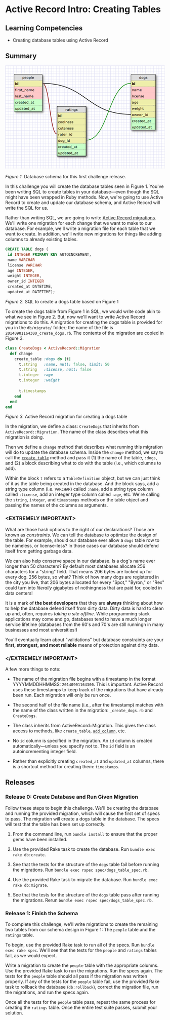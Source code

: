 # Active Record Intro: Creating Tables

## Learning Competencies

- Creating database tables using Active Record

## Summary

![Database Schema](/schema_design.png)

*Figure 1.*  Database schema for this first challenge release.

In this challenge you will create the database tables seen in Figure 1.  You've been writing SQL to create tables in your database—even though the SQL might have been wrapped in Ruby methods.  Now, we're going to use Active Record to create and update our database schema, and Active Record will write the SQL for us.

Rather than writing SQL, we are going to write [Active Record migrations](http://guides.rubyonrails.org/migrations.html).  We'll write one migration for each change that we want to make to our database.  For example, we'll write a migration file for each table that we want to create.  In addition, we'll write new migrations for things like adding columns to already existing tables.

```SQL
CREATE TABLE dogs (
 id INTEGER PRIMARY KEY AUTOINCREMENT,
 name VARCHAR
 license VARCHAR
 age INTEGER,
 weight INTEGER,
 owner_id INTEGER
 created_at DATETIME,
 updated_at DATETIME);
```

*Figure 2.* SQL to create a dogs table based on Figure 1

To create the dogs table from Figure 1 in SQL, we would write code akin to what we see in Figure 2.  But, now we'll want to write Active Record migrations to do this.  A migration for creating the dogs table is provided for you in the `db/migrate/` folder; the name of the file is `20140901164300_create_dogs.rb`.  The contents of the migration are copied in Figure 3.

```ruby
class CreateDogs < ActiveRecord::Migration
  def change
    create_table :dogs do |t|
      t.string   :name, null: false, limit: 50
      t.string   :license, null: false
      t.integer  :age
      t.integer  :weight

      t.timestamps
    end
  end
end
```

*Figure 3.*  Active Record migration for creating a dogs table

In the migration, we define a class:  `CreateDogs` that inherits from
`ActiveRecord::Migration`.  The name of the class describes what this migration
is doing.

Then we define a `change` method that describes what running this migration
will do to update the database schema.  Inside the `change` method, we say to
call the [`create_table`](http://apidock.com/rails/ActiveRecord/ConnectionAdapters/SchemaStatements/create_table)
method and pass it (1) the name of the table, `:dogs`, and (2) a block
describing what to do with the table (i.e., which columns to add).

Within the block `t` refers to a `TableDefinition` object, but we can just
think of it as the table being created in the database.  And the block says,
add a string type column (i.e. `VARCHAR`) called `:name`, add a string type
column called `:license`, add an integer type column called `:age`, etc.  We're
calling the `string`, `integer`, and `timestamps` methods on the table object
and passing the names of the columns as arguments.

### &lt;EXTREMELY IMPORTANT&gt;

What are those hash options to the right of our declarations?  Those are known
as _constraints_.  We can tell the database to optimize the design of the
table.  For example, should our database ever allow a `dogs` table row to be
nameless, or license-less?  In those cases our database should defend itself
from getting garbage data.

We can also help conserve space in our database.  Is a dog's name ever longer
than 50 characters?  By default most databases allocate 256 characters for a
"string" field.  That means 206 bytes are locked up for every dog.  256 bytes,
so what?  Think of how many dogs are registered in the city you live, that 206
bytes allocated for every "Spot," "Byron," or "Rex" could turn into *literally*
gigabytes of nothingness that are paid for, cooled in data centers!

It is a mark of **the best developers** that they are **always** thinking about
how to help the database defend itself from dirty data.  Dirty data is hard to
clean up and, often, requires *taking a site offline*.  While programming stack
applications may come and go, databases tend to have a much longer service
lifetime (databases from the 60's and 70's are still runningn in many
businesses and most universities!)

You'll eventually learn about "validations" but database constraints are your
**first, strongest, and most reliable** means of protection against dirty data.

### &lt;/EXTREMELY IMPORTANT&gt;

A few more things to note:

- The name of the migration file begins with a timestamp in the format YYYYMMDDHHMMSS: `20140901164300`.  This is important. Active Record uses these timestamps to keep track of the migrations that have already been run.  Each migration will only be run once.

- The second half of the file name (i.e., after the timestamp) matches with the name of the class written in the migration:  `_create_dogs.rb` and `CreateDogs`.

- The class inherits from ActiveRecord::Migration.  This gives the class access to methods, like `create_table`, [`add_column`](http://apidock.com/rails/v4.0.2/ActiveRecord/ConnectionAdapters/SchemaStatements/add_column), etc.

- No `id` column is specified in the migration.  An `id` column is created automatically—unless you specify not to.  The `id` field is an autoincrementing integer field.

- Rather than explicitly creating `created_at` and `updated_at` columns, there is a shortcut method for creating them:  `timestamps`.

## Releases

### Release 0: Create Database and Run Given Migration

Follow these steps to begin this challenge.  We'll be creating the database and running the provided migration, which will cause the first set of specs to pass.  The migration will create a dogs table in the database.  The specs will test that the table has been set up correctly.

1. From the command line, run `bundle install` to ensure that the proper gems have been installed.

2. Use the provided Rake task to create the database.  Run `bundle exec rake db:create`.

3. See that the tests for the structure of the `dogs` table fail before running the migrations.  Run `bundle exec rspec spec/dogs_table_spec.rb`.

4. Use the provided Rake task to migrate the database. Run `bundle exec rake db:migrate`.

5.  See that the tests for the structure of the `dogs` table pass after running the migrations.  Rerun `bundle exec rspec spec/dogs_table_spec.rb`.

### Release 1:  Finish the Schema

To complete this challenge, we'll write migrations to create the remaining two tables from our schema design in Figure 1:  The `people` table and the `ratings` table.

To begin, use the provided Rake task to run all of the specs.  Run `bundle exec rake spec`.  We'll see that the tests for the `people` and `ratings` tables fail, as we would expect.

Write a migration to create the `people` table with the appropriate columns.  Use the provided Rake task to run the migrations.  Run the specs again.  The tests for the `people` table should all pass if the migration was written properly.  If any of the tests for the `people` table fail, use the provided Rake task to rollback the database (`db:rollback`), correct the migration file, run the migrations, and run the specs again.

Once all the tests for the `people` table pass, repeat the same process for creating the `ratings` table.  Once the entire test suite passes, submit your solution.

